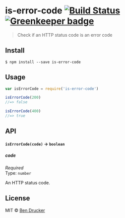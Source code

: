 # is-error-code [![Build Status](https://travis-ci.org/bendrucker/is-error-code.svg?branch=master)](https://travis-ci.org/bendrucker/is-error-code) [![Greenkeeper badge](https://badges.greenkeeper.io/bendrucker/is-error-code.svg)](https://greenkeeper.io/)

> Check if an HTTP status code is an error code


## Install

```
$ npm install --save is-error-code
```


## Usage

```js
var isErrorCode = require('is-error-code')

isErrorCode(200)
//=> false

isErrorCode(400)
//=> true
```

## API

#### `isErrorCode(code)` -> `boolean`

##### code

*Required*  
Type: `number`

An HTTP status code.


## License

MIT © [Ben Drucker](http://bendrucker.me)
